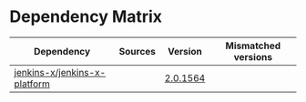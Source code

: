 # Dependency Matrix

Dependency | Sources | Version | Mismatched versions
---------- | ------- | ------- | -------------------
[jenkins-x/jenkins-x-platform](https://github.com/jenkins-x/jenkins-x-platform) |  | [2.0.1564](https://github.com/jenkins-x/jenkins-x-platform/releases/tag/v2.0.1564) | 
